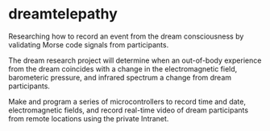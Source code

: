 # dreamtelepathy
Researching how to record an event from the dream consciousness by validating Morse code signals from participants.

The dream research project will determine when an out-of-body experience from the dream coincides with a change 
in the electromagnetic field, barometeric pressure, and infrared spectrum a change from dream participants.

Make and program a series of microcontrollers to record time and date, electromagnetic fields,
and record real-time video of dream participants from remote locations using the private Intranet.
